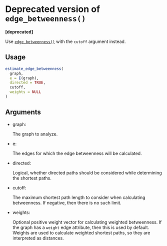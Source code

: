 # Deprecated version of `edge_betweenness()`

**\[deprecated\]**

Use
[`edge_betweenness()`](https://r.igraph.org/reference/betweenness.md)
with the `cutoff` argument instead.

## Usage

``` r
estimate_edge_betweenness(
  graph,
  e = E(graph),
  directed = TRUE,
  cutoff,
  weights = NULL
)
```

## Arguments

- graph:

  The graph to analyze.

- e:

  The edges for which the edge betweenness will be calculated.

- directed:

  Logical, whether directed paths should be considered while determining
  the shortest paths.

- cutoff:

  The maximum shortest path length to consider when calculating
  betweenness. If negative, then there is no such limit.

- weights:

  Optional positive weight vector for calculating weighted betweenness.
  If the graph has a `weight` edge attribute, then this is used by
  default. Weights are used to calculate weighted shortest paths, so
  they are interpreted as distances.
